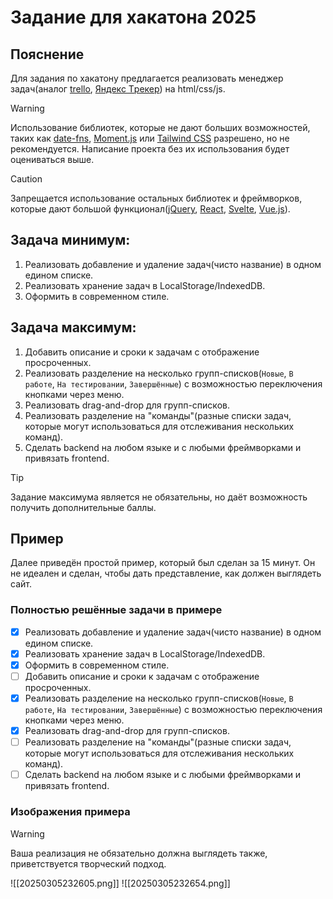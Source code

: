 # Задание для хакатона 2025
## Пояснение
Для задания по хакатону предлагается реализовать менеджер задач(аналог [trello](https://trello.com/), [Яндекс Tрекер](https://360.yandex.ru/business/tracker/)) на html/css/js.

> [!WARNING]  
> Использование библиотек, которые не дают больших возможностей, таких как [date-fns](https://date-fns.org/), [Moment.js](https://momentjs.com/) или [Tailwind CSS](https://tailwindcss.com/) разрешено, но не рекомендуется. Написание проекта без их использования будет оцениваться выше.

> [!CAUTION]
> Запрещается использование остальных библиотек и фреймворков, которые дают большой функционал([jQuery](https://jquery.com/), [React](https://react.dev/), [Svelte](https://svelte.dev/), [Vue.js](https://vuejs.org/)).

## Задача минимум:
1. Реализовать добавление и удаление задач(чисто название) в одном едином списке.
2. Реализовать хранение задач в LocalStorage/IndexedDB.
3. Оформить в современном стиле.

## Задача максимум:
1. Добавить описание и сроки к задачам с отображение просроченных.
2. Реализовать разделение на несколько групп-списков(`Новые`, `В работе`, `На тестировании`, `Завершённые`) с возможностью переключения кнопками через меню.
3. Реализовать drag-and-drop для групп-списков.
4. Реализовать разделение на "команды"(разные списки задач, которые могут использоваться для отслеживания нескольких команд).
5. Сделать backend на любом языке и с любыми фреймворками и привязать frontend.

> [!TIP]
> Задание максимума является не обязательны, но даёт возможность получить дополнительные баллы.

## Пример
Далее приведён простой пример, который был сделан за 15 минут. Он не идеален и сделан, чтобы дать представление, как должен выглядеть сайт.
### Полностью решённые задачи в примере
- [x] Реализовать добавление и удаление задач(чисто название) в одном едином списке.
- [x] Реализовать хранение задач в LocalStorage/IndexedDB.
- [x] Оформить в современном стиле.
- [ ] Добавить описание и сроки к задачам с отображение просроченных.
- [x] Реализовать разделение на несколько групп-списков(`Новые`, `В работе`, `На тестировании`, `Завершённые`) с возможностью переключения кнопками через меню.
- [x] Реализовать drag-and-drop для групп-списков.
- [ ] Реализовать разделение на "команды"(разные списки задач, которые могут использоваться для отслеживания нескольких команд).
- [ ] Сделать backend на любом языке и с любыми фреймворками и привязать frontend.
### Изображения примера
> [!WARNING]  
> Ваша реализация не обязательно должна выглядеть также, приветствуется творческий подход.

![[20250305232605.png]]
![[20250305232654.png]]


